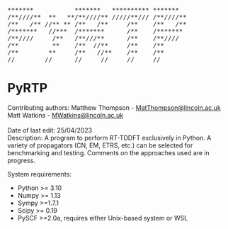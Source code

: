 <pre>
*******           *******   ********** *******
/**////**  **   **/**////** /////**/// /**////**  
/**   /** //** ** /**   /**     /**    /**   /**  
/*******   //***  /*******      /**    /*******  
/**////     /**   /**///**      /**    /**////  
/**         **    /**  //**     /**    /**  
/**        **     /**   //**    /**    /**  
//        //      //     //     //     //  
</pre>

# PyRTP
Contributing authors: 
Matthew Thompson - MatThompson@lincoln.ac.uk 
Matt Watkins - MWatkins@lincoln.ac.uk   
<br />
Date of last edit: 25/04/2023  
Description: A program to perform RT-TDDFT exclusively in Python.
             A variety of propagators (CN, EM, ETRS, etc.) can be
             selected for benchmarking and testing. Comments on
             the approaches used are in progress.

System requirements:
- Python >= 3.10
- Numpy >= 1.13
- Sympy >=1.7.1
- Scipy >= 0.19
- PySCF >=2.0a, requires either Unix-based system or WSL

